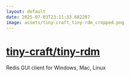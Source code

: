 ```yaml
---
layout: default
date: 2025-07-03T23:11:33.682207
image: assets/tiny-craft_tiny-rdm_cropped.png
---
```


# [tiny-craft/tiny-rdm](https://github.com/tiny-craft/tiny-rdm)

Redis GUI client for Windows, Mac, Linux

